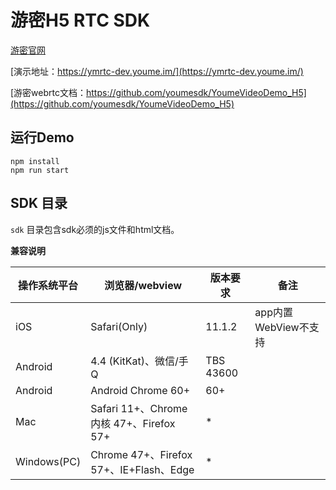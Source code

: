 # 游密H5 RTC SDK

[游密官网](https://www.youme.im/)

[演示地址：https://ymrtc-dev.youme.im/](https://ymrtc-dev.youme.im/)

[游密webrtc文档：https://github.com/youmesdk/YoumeVideoDemo_H5](https://github.com/youmesdk/YoumeVideoDemo_H5)

## 运行Demo

``` shell
npm install
npm run start
```

## SDK 目录

`sdk` 目录包含sdk必须的js文件和html文档。

**兼容说明**

操作系统平台 |浏览器/webview|版本要求|备注
-------|------|------|------
iOS|Safari(Only)|11.1.2| app内置WebView不支持
Android|4.4 (KitKat)、微信/手Q | TBS	43600 |
Android|Android	Chrome 60+ | 60+ |
Mac|Safari 11+、Chrome 内核	47+、Firefox 57+| * |
Windows(PC)|Chrome	47+、Firefox 57+、IE+Flash、Edge| * |